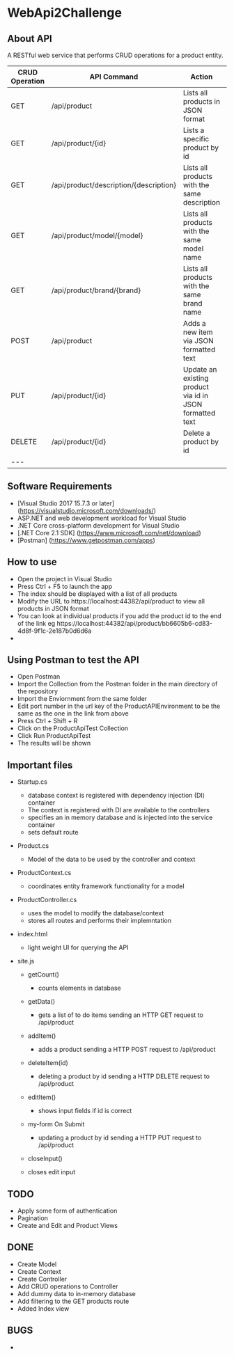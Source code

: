﻿# WebApi2Challenge

## About API
A RESTful web service that performs CRUD operations for a product entity.

| CRUD Operation | API Command | Action | Complete |
| -------------- | ----------- | ------ | -------- |
| GET | /api/product | Lists all products in JSON format | - [x] |
| GET | /api/product/{id} | Lists a specific product by id | - [x] |
| GET | /api/product/description/{description} | Lists all products with the same description | - [x] |
| GET | /api/product/model/{model} | Lists all products with the same model name | - [x] |
| GET | /api/product/brand/{brand} | Lists all products with the same brand name | - [x] |
| POST | /api/product | Adds a new item via JSON formatted text | - [x] |
| PUT | /api/product/{id} | Update an existing product via id in JSON formatted text | - [x] |
| DELETE | /api/product/{id} | Delete a product by id | - [x] |
| --- |


## Software Requirements
* [Visual Studio 2017 15.7.3 or later] (https://visualstudio.microsoft.com/downloads/)
* ASP.NET and web development workload for Visual Studio
* .NET Core cross-platform development for Visual Studio
* [.NET Core 2.1 SDK] (https://www.microsoft.com/net/download)
* [Postman] (https://www.getpostman.com/apps)

## How to use
* Open the project in Visual Studio
* Press Ctrl + F5 to launch the app
* The index should be displayed with a list of all products
* Modify the URL to https://localhost:44382/api/product to view all products in JSON format
* You can look at individual products if you add the product id to the end of the link eg https://localhost:44382/api/product/bb6605b6-cd83-4d8f-9f1c-2e187b0d6d6a 
* 

## Using Postman to test the API
* Open Postman
* Import the Collection from the Postman folder in the main directory of the repository
* Import the Enviornment from the same folder
* Edit port number in the url key of the ProductAPIEnvironment to be the same as the one in the link from above
* Press Ctrl + Shift + R
* Click on the ProductApiTest Collection
* Click Run ProductApiTest
* The results will be shown

## Important files
* Startup.cs
	* database context is registered with dependency injection (DI) container
	* The context is registered with DI are available to the controllers
	* specifies an in memory database and is injected into the service container
	* sets default route

* Product.cs
	* Model of the data to be used by the controller and context

* ProductContext.cs
	* coordinates entity framework functionality for a model

* ProductController.cs
	* uses the model to modify the database/context 
	* stores all routes and performs their implemntation

* index.html
	* light weight UI for querying the API

* site.js
	* getCount()
		* counts elements in database
	* getData()
		* gets a list of to do items sending an HTTP GET request to /api/product
	* addItem()
		* adds a product sending a HTTP POST request to /api/product

	* deleteItem(id)
		* deleting a product by id sending a HTTP DELETE request to /api/product
	* editItem()
		* shows input fields if id is correct
	* my-form On Submit
		* updating a product by id sending a HTTP PUT request to /api/product
	* closeInput()
	 * closes edit input

## TODO
* Apply some form of authentication
* Pagination
* Create and Edit and Product Views

## DONE
* Create Model
* Create Context
* Create Controller
* Add CRUD operations to Controller
* Add dummy data to in-memory database
* Add filtering to the GET products route
* Added Index view

## BUGS
* 
